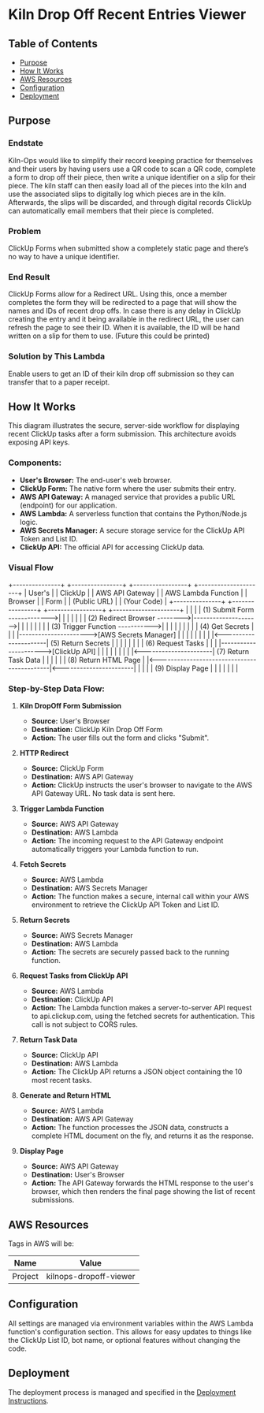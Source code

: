 # Kiln Drop Off Recent Entries Viewer

## Table of Contents
- [Purpose](#purpose)
- [How It Works](#how-it-works)
- [AWS Resources](#aws-resources)
- [Configuration](#configuration)
- [Deployment](#deployment)

## Purpose

### Endstate

Kiln-Ops would like to simplify their record keeping practice for themselves and their users by having users use a QR code to scan a QR code, complete a form to drop off their piece, then write a unique identifier on a slip for their piece. The kiln staff can then easily load all of the pieces into the kiln and use the associated slips to digitally log which pieces are in the kiln. Afterwards, the slips will be discarded, and through digital records ClickUp can automatically email members that their piece is completed.

### Problem

ClickUp Forms when submitted show a completely static page and there’s no way to have a unique identifier.

### End Result

ClickUp Forms allow for a Redirect URL. Using this, once a member completes the form they will be redirected to a page that will show the names and IDs of recent drop offs. In case there is any delay in ClickUp creating the entry and it being available in the redirect URL, the user can refresh the page to see their ID. When it is available, the ID will be hand written on a slip for them to use. (Future this could be printed)

### Solution by This Lambda

Enable users to get an ID of their kiln drop off submission so they can transfer that to a paper receipt.

## How It Works

This diagram illustrates the secure, server-side workflow for displaying recent ClickUp tasks after a form submission. This architecture avoids exposing API keys.

### Components:

-   **User's Browser:** The end-user's web browser.
-   **ClickUp Form:** The native form where the user submits their entry.
-   **AWS API Gateway:** A managed service that provides a public URL (endpoint) for our application.
-   **AWS Lambda:** A serverless function that contains the Python/Node.js logic.
-   **AWS Secrets Manager:** A secure storage service for the ClickUp API Token and List ID.
-   **ClickUp API:** The official API for accessing ClickUp data.

### Visual Flow


+---------------+      +----------------+      +-----------------+      +---------------------+
| User's        |      | ClickUp        |      | AWS API Gateway |      | AWS Lambda Function |
| Browser       |      | Form           |      | (Public URL)    |      | (Your Code)         |
+---------------+      +----------------+      +-----------------+      +---------------------+
|                     |                      |                       |
(1) Submit Form ------------->|                      |                       |
|                     |                      |                       |
(2) Redirect Browser -------->|--------------------->|                       |
|                     |                      |                       |
|                     |             (3) Trigger Function ----------->|
|                     |                      |                       |
|                     |                      |                       | (4) Get Secrets
|                     |                      |                       |---------------------->[AWS Secrets Manager]
|                     |                      |                       |                      |
|                     |                      |                       |<----------------------| (5) Return Secrets
|                     |                      |                       |
|                     |                      |                       | (6) Request Tasks
|                     |                      |                       |---------------------->[ClickUp API]
|                     |                      |                       |                      |
|                     |                      |                       |<----------------------| (7) Return Task Data
|                     |                      |                       |
|                     |             (8) Return HTML Page   |
|<--------------------------------------------|<-----------------------|
|                     |                      |                       |
(9) Display Page              |                      |                       |
|                     |                      |                       |


### Step-by-Step Data Flow:

1.  **Kiln DropOff Form Submission**
    * **Source:** User's Browser
    * **Destination:** ClickUp Kiln Drop Off Form
    * **Action:** The user fills out the form and clicks "Submit".

2.  **HTTP Redirect**
    * **Source:** ClickUp Form
    * **Destination:** AWS API Gateway
    * **Action:** ClickUp instructs the user's browser to navigate to the AWS API Gateway URL. No task data is sent here.

3.  **Trigger Lambda Function**
    * **Source:** AWS API Gateway
    * **Destination:** AWS Lambda
    * **Action:** The incoming request to the API Gateway endpoint automatically triggers your Lambda function to run.

4.  **Fetch Secrets**
    * **Source:** AWS Lambda
    * **Destination:** AWS Secrets Manager
    * **Action:** The function makes a secure, internal call within your AWS environment to retrieve the ClickUp API Token and List ID.

5.  **Return Secrets**
    * **Source:** AWS Secrets Manager
    * **Destination:** AWS Lambda
    * **Action:** The secrets are securely passed back to the running function.

6.  **Request Tasks from ClickUp API**
    * **Source:** AWS Lambda
    * **Destination:** ClickUp API
    * **Action:** The Lambda function makes a server-to-server API request to api.clickup.com, using the fetched secrets for authentication. This call is not subject to CORS rules.

7.  **Return Task Data**
    * **Source:** ClickUp API
    * **Destination:** AWS Lambda
    * **Action:** The ClickUp API returns a JSON object containing the 10 most recent tasks.

8.  **Generate and Return HTML**
    * **Source:** AWS Lambda
    * **Destination:** AWS API Gateway
    * **Action:** The function processes the JSON data, constructs a complete HTML document on the fly, and returns it as the response.

9.  **Display Page**
    * **Source:** AWS API Gateway
    * **Destination:** User's Browser
    * **Action:** The API Gateway forwards the HTML response to the user's browser, which then renders the final page showing the list of recent submissions.

## AWS Resources

Tags in AWS will be:

| Name    | Value                  |
| ------- | ---------------------- |
| Project | kilnops-dropoff-viewer |

## Configuration

All settings are managed via environment variables within the AWS Lambda function's configuration section. This allows for easy updates to things like the ClickUp List ID, bot name, or optional features without changing the code.


## Deployment

The deployment process is managed and specified in the [Deployment Instructions](docs/Deploying.md).